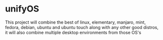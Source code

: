 # unifyOS
This project will combine the best of linux, elementary, manjaro, mint, fedora, debian, ubuntu and ubuntu touch along with any other good distros, it will also combine multiple desktop environments from those OS's
